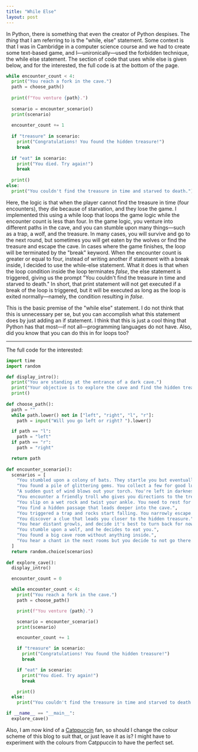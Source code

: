 ```yaml
---
title: "While Else"
layout: post
---
```

In Python, there is something that even the creator of Python despises. The *thing* that I am referring to is the "while, else" statement. Some context is that I was in Cambridge in a computer science course and we had to create some text-based game, and I—unironically—used the forbidden technique, the while else statement. The section of code that uses while else is given below, and for the interested, the full code is at the bottom of the page.


```python
while encounter_count < 4:
  print("You reach a fork in the cave.")
  path = choose_path()
  
  print(f"You venture {path}.")
  
  scenario = encounter_scenario()
  print(scenario)
  
  encounter_count += 1
  
  if "treasure" in scenario:
    print("Congratulations! You found the hidden treasure!")
    break
  
  if "eat" in scenario:
    print("You died. Try again!")
    break
  
  print()
else:
  print("You couldn't find the treasure in time and starved to death.")
```

Here, the logic is that when the player cannot find the treasure in time (four encounters), they die because of starvation, and they lose the game. I implemented this using a while loop that loops the game logic while the encounter count is less than four. In the game logic, you venture into different paths in the cave, and you can stumble upon many things—such as a trap, a wolf, and the treasure. In many cases, you will survive and go to the next round, but sometimes you will get eaten by the wolves or find the treasure and escape the cave. In cases where the game finishes, the loop will be terminated by the "break" keyword. When the encounter count is greater or equal to four, instead of writing another if statement with a break inside, I decided to use the while-else statement. What it does is that when the loop condition inside the loop terminates _false_, the else statement is triggered, giving us the prompt "You couldn't find the treasure in time and starved to death." In short, that print statement will not get executed if a break of the loop is triggered, but it will be executed as long as the loop is exited normally—namely, the condition resulting in _false_.

This is the basic premise of the "while else" statement. I do not think that this is unnecessary per se, but you can accomplish what this statement does by just adding an if statement. I think that this is just a cool thing that Python has that most—if not all—programming languages do not have. Also, did you know that you can do this in for loops too?

---

The full code for the interested:
```python
import time
import random

def display_intro():
  print("You are standing at the entrance of a dark cave.")
  print("Your objective is to explore the cave and find the hidden treasure.")
  print()
 
def choose_path():
  path = ""
  while path.lower() not in ["left", "right", "l", "r"]:
    path = input("Will you go left or right? ").lower()

  if path == "l":
    path = "left"
  if path == "r":
    path = "right"

  return path
 
def encounter_scenario():
  scenarios = [
    "You stumbled upon a colony of bats. They startle you but eventually fly away.",
    "You found a pile of glittering gems. You collect a few for good luck.",
    "A sudden gust of wind blows out your torch. You're left in darkness.",
    "You encounter a friendly troll who gives you directions to the treasure.",
    "You slip on a wet rock and twist your ankle. You need to rest for a while.",
    "You find a hidden passage that leads deeper into the cave.",
    "You triggered a trap and rocks start falling. You narrowly escape.",
    "You discover a clue that leads you closer to the hidden treasure.",
    "You hear distant growls, and decide it's best to turn back for now.",
    "You stumble upon a wolf, and he decides to eat you.",
    "You found a big cave room without anything inside.",
    "You hear a chant in the next rooms but you decide to not go there.",
  ]
  return random.choice(scenarios)
 
def explore_cave():
  display_intro()

  encounter_count = 0

  while encounter_count < 4:
    print("You reach a fork in the cave.")
    path = choose_path()

    print(f"You venture {path}.")

    scenario = encounter_scenario()
    print(scenario)

    encounter_count += 1

    if "treasure" in scenario:
      print("Congratulations! You found the hidden treasure!")
      break

    if "eat" in scenario:
      print("You died. Try again!")
      break

    print()
  else:
    print("You couldn't find the treasure in time and starved to death.")

if __name__ == "__main__":
  explore_cave()
```

Also, I am now kind of a [Catppuccin](https://github.com/catppuccin/catppuccin) fan, so should I change the colour scheme of this blog to suit that, or just leave it as is? I might have to experiment with the colours from Catppuccin to have the perfect set.